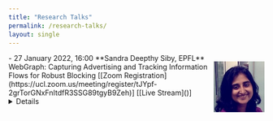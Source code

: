 ```yaml
---
title: "Research Talks"
permalink: /research-talks/
layout: single
---
```


<!----->
<img src="../images/sandra.jpg" style="float:right;width:100px;height:100px;margin-top:15px">
- 27 January 2022, 16:00  
**Sandra Deepthy Siby, EPFL**  
WebGraph: Capturing Advertising and Tracking Information Flows for Robust Blocking  
[[Zoom Registration](https://ucl.zoom.us/meeting/register/tJYpf-2grTorGNxFnItdfR3SSG89tgyB9Zeh)] [[Live Stream]()]<details>**Abstract:** Users rely on ad and tracker blocking tools to protect their privacy. Unfortunately, existing ad and tracker blocking tools are susceptible to mutable advertising and tracking content. In this paper, we first demonstrate that a state-of-the-art ad and tracker blocker, AdGraph, is susceptible to such adversarial evasion techniques that are currently deployed on the web. Second, we introduce WebGraph, the first ML-based ad and tracker blocker that detects ads and trackers based on their action rather than their content. By featurizing the actions that are fundamental to advertising and tracking information flows – e.g., storing an identifier in the browser or sharing an identifier with another tracker – WebGraph performs nearly as well as prior approaches, but is significantly more robust to adversarial evasions. In particular, we show that WebGraph achieves comparable accuracy to AdGraph, while significantly decreasing the success rate of an adversary from near-perfect for AdGraph to around 8% for WebGraph. Finally, we show that WebGraph remains robust to sophisticated adversaries that use adversarial evasion techniques beyond those currently deployed on the web.  
<br>**Bio**: Sandra is a PhD candidate in the Security and Privacy Engineering (SPRING) lab at EPFL. Her research interests are mainly in the areas of network security, web security, and privacy. The overarching theme of her research is to understand what we can learn from analysing meta-data, in the context of security and privacy. She applies this analysis to two use-cases: improving resistance of networking protocols to traffic analysis, and developing automated tracking detection on websites.<br></details>  
